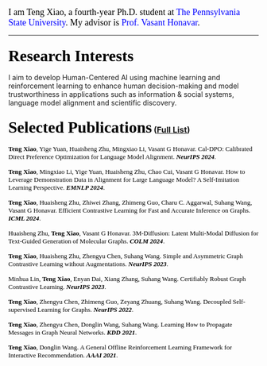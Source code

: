 <font face="Cambria Math" color=black size=4> I am Teng Xiao, a fourth-year Ph.D. student at <a href="https://ist.psu.edu/" style="text-decoration:none; color:blue;">The Pennsylvania State University</a>. My advisor is <a href="https://honavar.com" style="text-decoration:none; color:blue;">Prof. Vasant Honavar</a>.</font>

---

### <font face="Cambria Math" color=black size=6>Research Interests</font>
I aim to develop Human-Centered AI using machine learning and reinforcement learning to enhance human decision-making and model trustworthiness in applications such as  information \& social systems, language model alignment and scientific discovery.

### <font face="Cambria Math" color=black size=6>Selected Publications</font> ([Full List](https://scholar.google.com.hk/citations?user=ld3OKXwAAAAJ&hl=en&newwindow=1))

<font face="Cambria Math" color=black size=2> **Teng Xiao**, Yige Yuan, Huaisheng Zhu, Mingxiao Li, Vasant G Honavar. Cal-DPO: Calibrated Direct Preference Optimization for Language Model Alignment. <b>*NeurIPS 2024*</b>. </font>

<font face="Cambria Math" color=black size=2> **Teng Xiao**, Mingxiao Li, Yige Yuan, Huaisheng Zhu, Chao Cui, Vasant G Honavar. How to Leverage Demonstration Data in Alignment for Large Language Model? A Self-Imitation Learning Perspective. <b>*EMNLP 2024*</b>. </font>

<font face="Cambria Math" color=black size=2> **Teng Xiao**, Huaisheng Zhu, Zhiwei Zhang, Zhimeng Guo, Charu C. Aggarwal, Suhang Wang, Vasant G Honavar. Efficient Contrastive Learning for Fast and Accurate Inference on Graphs. <b>*ICML 2024*</b>. </font>

<font face="Cambria Math" color=black size=2> Huaisheng Zhu, **Teng Xiao**, Vasant G Honavar. 3M-Diffusion: Latent Multi-Modal Diffusion for Text-Guided Generation of Molecular Graphs. <b>*COLM 2024*</b>. </font>

<font face="Cambria Math" color=black size=2> **Teng Xiao**, Huaisheng Zhu, Zhengyu Chen, Suhang Wang. Simple and Asymmetric Graph Contrastive Learning without Augmentations. <b>*NeurIPS 2023*</b>. </font>

<font face="Cambria Math" color=black size=2> Minhua Lin, **Teng Xiao**, Enyan Dai, Xiang Zhang, Suhang Wang. Certifiably Robust Graph Contrastive Learning. <b>*NeurIPS 2023*</b>. </font>

<font face="Cambria Math" color=black size=2> **Teng Xiao**, Zhengyu Chen, Zhimeng Guo, Zeyang Zhuang, Suhang Wang. Decoupled Self-supervised Learning for Graphs. <b>*NeurIPS 2022*</b>. </font>

<font face="Cambria Math" color=black size=2> **Teng Xiao**, Zhengyu Chen, Donglin Wang, Suhang Wang. Learning How to Propagate Messages in Graph Neural Networks. <b>*KDD 2021*</b>. </font>

<font face="Cambria Math" color=black size=2> **Teng Xiao**, Donglin Wang. A General Offline Reinforcement Learning Framework for Interactive Recommendation. <b>*AAAI 2021*</b>. </font>


